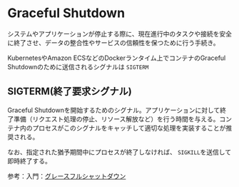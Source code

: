# Graceful Shutdown

システムやアプリケーションが停止する際に、現在進行中のタスクや接続を安全に終了させ、データの整合性やサービスの信頼性を保つために行う手続き。

KubernetesやAmazon ECSなどのDockerランタイム上でコンテナのGraceful Shutdownのために送信されるシグナルは `SIGTERM`

## SIGTERM(終了要求シグナル)

Graceful Shutdownを開始するためのシグナル。アプリケーションに対して終了準備（リクエスト処理の停止、リソース解放など）を行う時間を与える。コンテナ内のプロセスがこのシグナルをキャッチして適切な処理を実装することが推奨される。

なお、指定された猶予期間中にプロセスが終了しなければ、 `SIGKILL`を送信して即時終了する。

参考：入門：[グレースフルシャットダウン](https://zenn.dev/loglass/articles/348886ded0f0bd)
